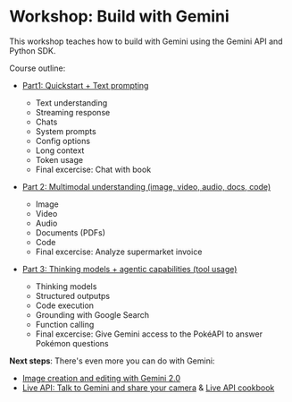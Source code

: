 # Workshop: Build with Gemini

This workshop teaches how to build with Gemini using the Gemini API and Python SDK.

Course outline:

- [Part1: Quickstart + Text prompting](https://github.com/patrickloeber/workshop-build-with-gemini/blob/main/notebooks/part-1-text-prompting.ipynb)
    - Text understanding
    - Streaming response
    - Chats
    - System prompts
    - Config options
    - Long context
    - Token usage
    - Final excercise: Chat with book

- [Part 2: Multimodal understanding (image, video, audio, docs, code)](https://github.com/patrickloeber/workshop-build-with-gemini/blob/main/notebooks/part-2-multimodal-understanding.ipynb)
    - Image
    - Video
    - Audio
    - Documents (PDFs)
    - Code
    - Final excercise: Analyze supermarket invoice

- [Part 3: Thinking models + agentic capabilities (tool usage)](https://github.com/patrickloeber/workshop-build-with-gemini/blob/main/notebooks/part-3-thinking-and-tools.ipynb)
    - Thinking models
    - Structured outputps
    - Code execution
    - Grounding with Google Search
    - Function calling
    - Final excercise: Give Gemini access to the PokéAPI to answer Pokémon questions

**Next steps**: There's even more you can do with Gemini:

- [Image creation and editing with Gemini 2.0](https://github.com/patrickloeber/genai-tutorials/blob/main/notebooks/gemini-image-editing.ipynb)
- [Live API: Talk to Gemini and share your camera](https://aistudio.google.com/live) & [Live API cookbook](https://github.com/google-gemini/cookbook/blob/main/quickstarts/Get_started_LiveAPI.ipynb)

